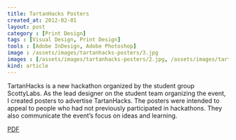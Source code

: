 ```yaml
---
title: TartanHacks Posters
created_at: 2012-02-01
layout: post
category : [Print Design]
tags : [Visual Design, Print Design]
tools : [Adobe InDesign, Adobe Photoshop]
image : /assets/images/tartanhacks-posters/3.jpg
images : [/assets/images/tartanhacks-posters/2.jpg, /assets/images/tartanhacks-posters/3.jpg, /assets/images/tartanhacks-posters/1.jpg]
kind: article
---
```


<p class="description">
TartanHacks is a new hackathon organized by the student group
ScottyLabs. As the lead designer on the student team organizing the event, I created posters to advertise
TartanHacks. The posters were intended to appeal to people who had not previously participated in
hackathons. They also communicate the event’s focus on ideas and learning. </p>

<p><a class = "button large" href="/assets/pdf/tartanhacks-posters.pdf">PDF</a></p>